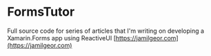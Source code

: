 # FormsTutor
Full source code for series of articles that I'm writing on developing a Xamarin.Forms app using ReactiveUI
[https://jamilgeor.com](https://jamilgeor.com)
